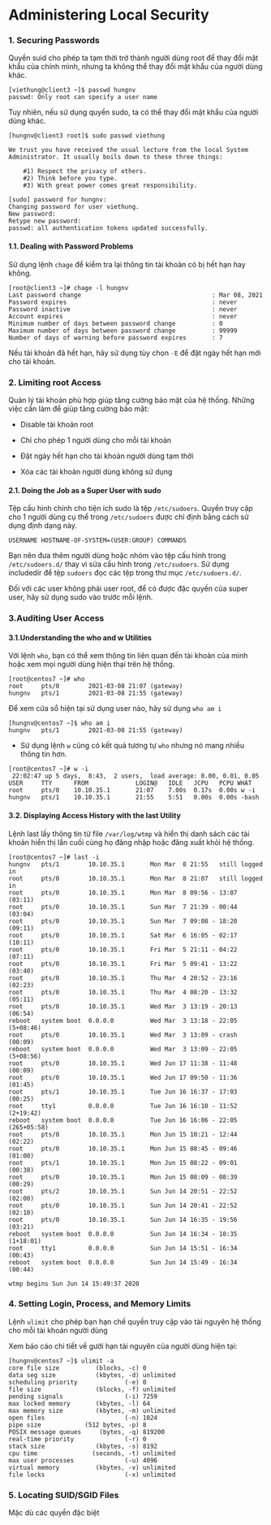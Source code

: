 # Administering Local Security

### 1. Securing Passwords

Quyền suid cho phép ta tạm thời trở thành người dùng root để thay đổi mật khẩu của chính mình, nhưng ta không thể thay đổi mật khẩu của người dùng khác. 

```
[viethung@client3 ~]$ passwd hungnv
passwd: Only root can specify a user name
```

Tuy nhiên, nếu sử dụng quyền sudo, ta có thể thay đổi mật khẩu của người dùng khác. 

```
[hungnv@client3 root]$ sudo passwd viethung

We trust you have received the usual lecture from the local System
Administrator. It usually boils down to these three things:

    #1) Respect the privacy of others.
    #2) Think before you type.
    #3) With great power comes great responsibility.

[sudo] password for hungnv:
Changing password for user viethung.
New password:
Retype new password:
passwd: all authentication tokens updated successfully.
```

#### 1.1. Dealing with Password Problems

Sử dụng lệnh `chage` để kiểm tra lại thông tin tài khoản có bị hết hạn hay không. 

```
[root@client3 ~]# chage -l hungnv
Last password change                                    : Mar 08, 2021
Password expires                                        : never
Password inactive                                       : never
Account expires                                         : never
Minimum number of days between password change          : 0
Maximum number of days between password change          : 99999
Number of days of warning before password expires       : 7
```

Nếu tài khoản đã hết hạn, hãy sử dụng tùy chọn `-E` để đặt ngày hết hạn mới cho tài khoản. 

### 2. Limiting root Access

Quản lý tài khoản phù hợp giúp tăng cường bảo mật của hệ thống. Những việc cần làm để giúp tăng cường bảo mật: 

- Disable tài khoản root

- Chỉ cho phép 1 người dùng cho mỗi tài khoản

- Đặt ngày hết hạn cho tài khoản người dùng tạm thời

- Xóa các tài khoản người dùng không sử dụng

#### 2.1. Doing the Job as a Super User with sudo

Tệp cấu hình chính cho tiện ích sudo là tệp `/etc/sudoers`. Quyền truy cập cho 1 người dùng cụ thể trong `/etc/sudoers` được chỉ định bằng cách sử dụng định dạng này. 

```
USERNAME HOSTNAME-OF-SYSTEM=(USER:GROUP) COMMANDS
```
Bạn nên đưa thêm người dùng hoặc nhóm vào tệp cấu hình trong `/etc/sudoers.d/` thay vì sửa cấu hình trong `/etc/sudoers`. 
Sử dụng includedir để tệp `sudoers` đọc các tệp trong thư mục `/etc/sudoers.d/`. 

Đối với các user không phải user root, để có được đặc quyền của super user, hãy sử dụng sudo vào trước mỗi lệnh. 

### 3.Auditing User Access

#### 3.1.Understanding the who and w Utilities

Với lệnh `who`, bạn có thể xem thông tin liên quan đến tài khoản của mình hoặc xem mọi người dùng hiện thại trên hệ thống. 

```
[root@centos7 ~]# who
root     pts/0        2021-03-08 21:07 (gateway)
hungnv   pts/1        2021-03-08 21:55 (gateway)
```

Để xem cửa sổ hiện tại sử dụng user nào, hãy sử dụng `who am i`

```
[hungnv@centos7 ~]$ who am i
hungnv   pts/1        2021-03-08 21:55 (gateway)
```

- Sử dụng lệnh `w` cũng có kết quả tương tự `who` nhưng nó mang nhiều thông tin hơn. 

```
[root@centos7 ~]# w -i
 22:02:47 up 5 days,  8:43,  2 users,  load average: 0.00, 0.01, 0.05
USER     TTY      FROM             LOGIN@   IDLE   JCPU   PCPU WHAT
root     pts/0    10.10.35.1       21:07    7.00s  0.17s  0.00s w -i
hungnv   pts/1    10.10.35.1       21:55    5:51   0.00s  0.00s -bash
```

#### 3.2. Displaying Access History with the last Utility

Lệnh last lấy thông tin từ file `/var/log/wtmp` và hiển thị danh sách các tài khoản hiển thị lần cuối cùng họ đăng nhập hoặc đăng xuất khỏi hệ thống.

```
[root@centos7 ~]# last -i
hungnv   pts/1        10.10.35.1       Mon Mar  8 21:55   still logged in
root     pts/0        10.10.35.1       Mon Mar  8 21:07   still logged in
root     pts/0        10.10.35.1       Mon Mar  8 09:56 - 13:07  (03:11)
root     pts/0        10.10.35.1       Sun Mar  7 21:39 - 00:44  (03:04)
root     pts/0        10.10.35.1       Sun Mar  7 09:08 - 18:20  (09:11)
root     pts/0        10.10.35.1       Sat Mar  6 16:05 - 02:17  (10:11)
root     pts/0        10.10.35.1       Fri Mar  5 21:11 - 04:22  (07:11)
root     pts/0        10.10.35.1       Fri Mar  5 09:41 - 13:22  (03:40)
root     pts/0        10.10.35.1       Thu Mar  4 20:52 - 23:16  (02:23)
root     pts/0        10.10.35.1       Thu Mar  4 08:20 - 13:32  (05:11)
root     pts/0        10.10.35.1       Wed Mar  3 13:19 - 20:13  (06:54)
reboot   system boot  0.0.0.0          Wed Mar  3 13:18 - 22:05 (5+08:46)
root     pts/0        10.10.35.1       Wed Mar  3 13:09 - crash  (00:09)
reboot   system boot  0.0.0.0          Wed Mar  3 13:09 - 22:05 (5+08:56)
root     pts/0        10.10.35.1       Wed Jun 17 11:38 - 11:48  (00:09)
root     pts/0        10.10.35.1       Wed Jun 17 09:50 - 11:36  (01:45)
root     pts/1        10.10.35.1       Tue Jun 16 16:37 - 17:03  (00:25)
root     tty1         0.0.0.0          Tue Jun 16 16:10 - 11:52 (2+19:42)
reboot   system boot  0.0.0.0          Tue Jun 16 16:06 - 22:05 (265+05:58)
root     pts/0        10.10.35.1       Mon Jun 15 10:21 - 12:44  (02:22)
root     pts/0        10.10.35.1       Mon Jun 15 08:45 - 09:46  (01:00)
root     pts/1        10.10.35.1       Mon Jun 15 08:22 - 09:01  (00:38)
root     pts/0        10.10.35.1       Mon Jun 15 08:09 - 08:39  (00:29)
root     pts/2        10.10.35.1       Sun Jun 14 20:51 - 22:52  (02:00)
root     pts/0        10.10.35.1       Sun Jun 14 20:41 - 22:52  (02:10)
root     pts/0        10.10.35.1       Sun Jun 14 16:35 - 19:56  (03:21)
reboot   system boot  0.0.0.0          Sun Jun 14 16:34 - 10:35 (1+18:01)
root     tty1         0.0.0.0          Sun Jun 14 15:51 - 16:34  (00:43)
reboot   system boot  0.0.0.0          Sun Jun 14 15:49 - 16:34  (00:44)

wtmp begins Sun Jun 14 15:49:37 2020
```

### 4. Setting Login, Process, and Memory Limits

Lệnh `ulimit` cho phép bạn hạn chế quyền truy cập vào tài nguyên hệ thống cho mỗi tài khoản người dùng

Xem báo cáo chi tiết về gưới hạn tài nguyên của người dùng hiện tại: 

```
[hungnv@centos7 ~]$ ulimit -a
core file size          (blocks, -c) 0
data seg size           (kbytes, -d) unlimited
scheduling priority             (-e) 0
file size               (blocks, -f) unlimited
pending signals                 (-i) 7259
max locked memory       (kbytes, -l) 64
max memory size         (kbytes, -m) unlimited
open files                      (-n) 1024
pipe size            (512 bytes, -p) 8
POSIX message queues     (bytes, -q) 819200
real-time priority              (-r) 0
stack size              (kbytes, -s) 8192
cpu time               (seconds, -t) unlimited
max user processes              (-u) 4096
virtual memory          (kbytes, -v) unlimited
file locks                      (-x) unlimited
```

### 5. Locating SUID/SGID Files

Mặc dù các quyền đặc biệt 














